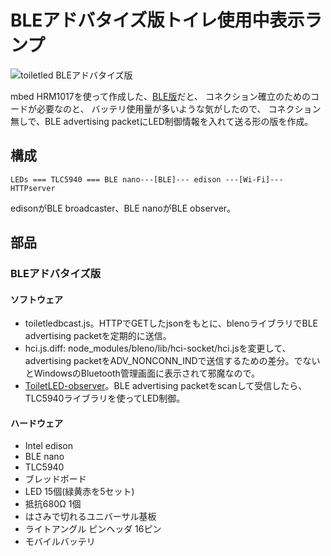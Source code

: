 # BLEアドバタイズ版トイレ使用中表示ランプ

![toiletled BLEアドバタイズ版](../img/toiletledbleadv.jpg)

mbed HRM1017を使って作成した、[BLE版](../ble)だと、
コネクション確立のためのコードが必要なのと、
バッテリ使用量が多いような気がしたので、
コネクション無しで、BLE advertising packetにLED制御情報を入れて送る形の版を作成。

## 構成

    LEDs === TLC5940 === BLE nano---[BLE]--- edison ---[Wi-Fi]--- HTTPserver

edisonがBLE broadcaster、BLE nanoがBLE observer。

## 部品
### BLEアドバタイズ版
#### ソフトウェア
* toiletledbcast.js。HTTPでGETしたjsonをもとに、blenoライブラリでBLE advertising packetを定期的に送信。
 * hci.js.diff: node_modules/bleno/lib/hci-socket/hci.jsを変更して、advertising packetをADV_NONCONN_INDで送信するための差分。でないとWindowsのBluetooth管理画面に表示されて邪魔なので。
* [ToiletLED-observer](https://developer.mbed.org/users/deton/code/ToiletLED-observer/)。BLE advertising packetをscanして受信したら、TLC5940ライブラリを使ってLED制御。

#### ハードウェア
* Intel edison
* BLE nano
* TLC5940
* ブレッドボード
* LED 15個(緑黄赤を5セット)
* 抵抗680Ω 1個
* はさみで切れるユニバーサル基板
* ライトアングル ピンヘッダ 16ピン
* モバイルバッテリ

